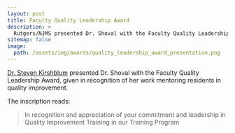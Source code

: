 ```yaml
---
layout: post
title: Faculty Quality Leadership Award
description: >
  Rutgers/NJMS presented Dr. Shoval with the Faculty Quality Leadership Award 
sitemap: false
image:
  path: /assets/img/awards/quality_leadership_award_presentation.png
---
```


[Dr. Steven Kirshblum](https://kesslerfoundation.org/about-us/foundation-staff/steven-kirshblum-md)
presented Dr. Shoval with the Faculty Quality Leadership Award, given
in recognition of her work mentoring residents in quality improvement.

The inscription reads:
> In recognition and appreciation of your commitment and leadership in Quality Improvement Training in our Training Program

